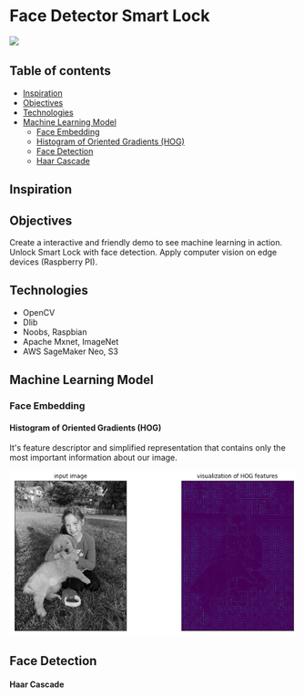 # Face Detector Smart Lock

<img src="/img/.png"/>

## Table of contents
- [Inspiration](#inspiration)
- [Objectives](#Objectives)
- [Technologies](#technologies)
- [Machine Learning Model](#prediction-model)
  + [Face Embedding](#FaceEmbedding)
   * [Histogram of Oriented Gradients (HOG)](#twitter-analysis)
  + [Face Detection](#why)
   * [Haar Cascade](#web-scrapping-analysis)

## Inspiration


## Objectives
Create a interactive and friendly demo to see machine learning in action.
Unlock Smart Lock with face detection.
Apply computer vision on edge devices (Raspberry PI).


## Technologies
* OpenCV
* Dlib
* Noobs, Raspbian
* Apache Mxnet, ImageNet
* AWS SageMaker Neo, S3

## Machine Learning Model

### Face Embedding

#### Histogram of Oriented Gradients (HOG)
It's feature descriptor and simplified representation that contains only the most important information about our image. 

<img src="/img/hog-vector-ari.png"/>

## Face Detection

#### Haar Cascade
